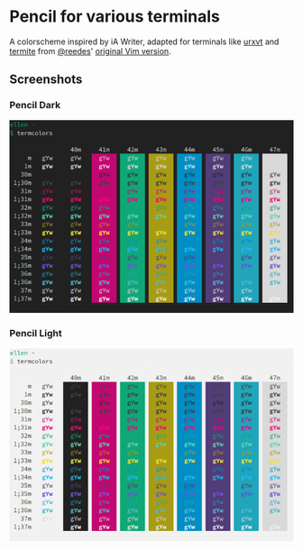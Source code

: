 # Pencil for various terminals

A colorscheme inspired by iA Writer, adapted for terminals like [urxvt](http://software.schmorp.de/pkg/rxvt-unicode.html) and [termite](https://github.com/thestinger/termite) from [@reedes](https://github.com/reedes)' [original Vim version](https://github.com/reedes/vim-colors-pencil).

## Screenshots

### Pencil Dark

![Pencil Dark](screenshots/pencil-dark.png)

### Pencil Light

![Pencil Light](screenshots/pencil-light.png)
